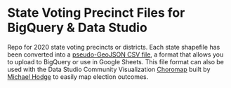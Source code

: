 # State Voting Precinct Files for BigQuery & Data Studio

Repo for 2020 state voting precincts or districts.  Each state shapefile has been converted into a [pseudo-GeoJSON CSV file](https://medium.com/google-cloud/how-to-load-geographic-data-like-zipcode-boundaries-into-bigquery-25e4be4391c8), a format that allows you to upload to BigQuery or use in Google Sheets. This file format can also be used with the Data Studio Community Visualization [Choromap](https://datastudio.google.com/u/0/reporting/4617cbac-3514-4c8d-a999-a3cb6683e579/page/N9GUB) built by [Michael Hodge](https://github.com/datasciencecampus/community-visualizations/tree/main/choromap) to easily map election outcomes. 


